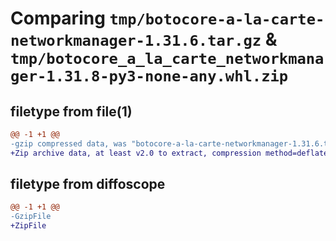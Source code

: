 # Comparing `tmp/botocore-a-la-carte-networkmanager-1.31.6.tar.gz` & `tmp/botocore_a_la_carte_networkmanager-1.31.8-py3-none-any.whl.zip`

## filetype from file(1)

```diff
@@ -1 +1 @@
-gzip compressed data, was "botocore-a-la-carte-networkmanager-1.31.6.tar", last modified: Thu Jul 20 01:20:29 2023, max compression
+Zip archive data, at least v2.0 to extract, compression method=deflate
```

## filetype from diffoscope

```diff
@@ -1 +1 @@
-GzipFile
+ZipFile
```

